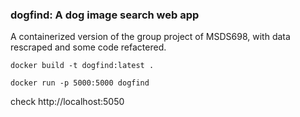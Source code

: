 ### dogfind: A dog image search web app

A containerized version of the group project of MSDS698, with data rescraped and some code refactered.

`docker build -t dogfind:latest .`

`docker run -p 5000:5000 dogfind`

check http://localhost:5050
